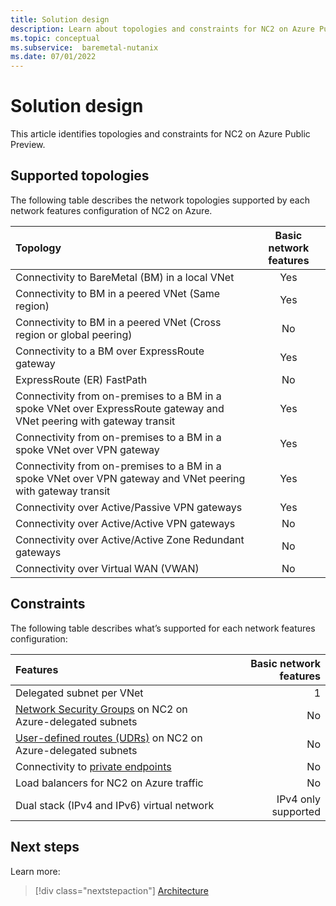 ```yaml
---
title: Solution design
description: Learn about topologies and constraints for NC2 on Azure Public Preview. 
ms.topic: conceptual
ms.subservice:  baremetal-nutanix
ms.date: 07/01/2022
---
```


# Solution design

This article identifies topologies and constraints for NC2 on Azure Public Preview. 

## Supported topologies

The following table describes the network topologies supported by each network features configuration of NC2 on Azure.

|Topology |Basic network features |
| :------------------- |:---------------:|
|Connectivity to BareMetal (BM) in a local VNet| Yes |
|Connectivity to BM in a peered VNet (Same region)|Yes |
|Connectivity to BM in a peered VNet (Cross region or global peering)|No |
|Connectivity to a BM over ExpressRoute gateway |Yes|
|ExpressRoute (ER) FastPath |No |
|Connectivity from on-premises to a BM in a spoke VNet over ExpressRoute gateway and VNet peering with gateway transit|Yes |
|Connectivity from on-premises to a BM in a spoke VNet over VPN gateway| Yes |
|Connectivity from on-premises to a BM in a spoke VNet over VPN gateway and VNet peering with gateway transit| Yes |
|Connectivity over Active/Passive VPN gateways| Yes |
|Connectivity over Active/Active VPN gateways| No |
|Connectivity over Active/Active Zone Redundant gateways| No |
|Connectivity over Virtual WAN (VWAN)| No |

## Constraints

The following table describes what’s supported for each network features configuration:

|Features |Basic network features |
| :------------------- | -------------------: |
|Delegated subnet per VNet |1|
|[Network Security Groups](/azure/virtual-network/network-security-groups-overview) on NC2 on Azure-delegated subnets|No|
|[User-defined routes (UDRs)](/azure/virtual-network/virtual-networks-udr-overview#user-defined) on NC2 on Azure-delegated subnets|No|
|Connectivity to [private endpoints](/azure/private-link/private-endpoint-overview)|No|
|Load balancers for NC2 on Azure traffic|No|
|Dual stack (IPv4 and IPv6) virtual network|IPv4 only supported|

## Next steps

Learn more:

> [!div class="nextstepaction"]
> [Architecture](architecture.md)
